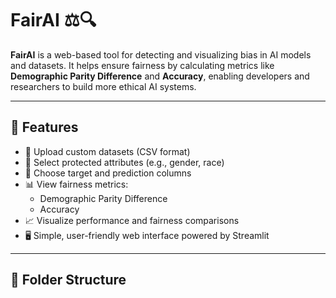 # FairAI ⚖️🔍  
**FairAI** is a web-based tool for detecting and visualizing bias in AI models and datasets. It helps ensure fairness by calculating metrics like **Demographic Parity Difference** and **Accuracy**, enabling developers and researchers to build more ethical AI systems.

---

## 🌟 Features
- 📂 Upload custom datasets (CSV format)
- 🎯 Select protected attributes (e.g., gender, race)
- 🧠 Choose target and prediction columns
- 📊 View fairness metrics:
  - Demographic Parity Difference
  - Accuracy
- 📈 Visualize performance and fairness comparisons
- 🖥️ Simple, user-friendly web interface powered by Streamlit

---

## 📁 Folder Structure

